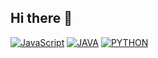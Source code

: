 ## Hi there 👋
[![JavaScript](https://img.shields.io/badge/Java-Script-yellow.svg)](https://choosealicense.com/licenses/mit/)
[![JAVA](https://img.shields.io/badge/JAVA-orange.svg)](https://opensource.org/licenses/)
[![PYTHON](https://img.shields.io/badge/PY-THON-blue.svg)](http://www.gnu.org/licenses/agpl-3.0)


<!--
**vigrape8/vigrape8** is a ✨ _special_ ✨ repository because its `README.md` (this file) appears on your GitHub profile.

Here are some ideas to get you started:

- 🔭 I’m currently working on ...
- 🌱 I’m currently learning ...
- 👯 I’m looking to collaborate on ...
- 🤔 I’m looking f![javascript](https://github.com/user-attachments/assets/c116256a-2359-4bcd-be83-7a6182cdb9b6)
or help with ...
- 💬 Ask me about ...
- 📫 How to reach me: ...
- 😄 Pronouns: ...
- ⚡ Fun fact: ...
-->
